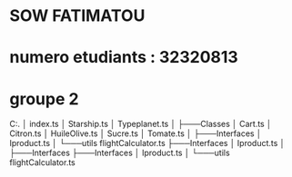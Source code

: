 # SOW FATIMATOU 
# numero etudiants : 32320813
# groupe 2

C:.
│   index.ts
│   Starship.ts
│   Typeplanet.ts
│
├───Classes
│       Cart.ts
│       Citron.ts
│       HuileOlive.ts
│       Sucre.ts
│       Tomate.ts
│
├───Interfaces
│       Iproduct.ts
│
└───utils
        flightCalculator.ts
├───Interfaces
│       Iproduct.ts
│
├───Interfaces
├───Interfaces
│       Iproduct.ts
│
└───utils
        flightCalculator.ts